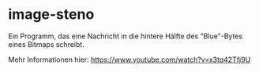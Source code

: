image-steno
===========

Ein Programm, das eine Nachricht in die hintere Hälfte des "Blue"-Bytes eines Bitmaps schreibt. 

Mehr Informationen hier: https://www.youtube.com/watch?v=x3tq42Tfj9U
